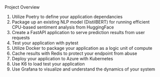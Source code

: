 Project Overview

1. Utilize Poetry to define your application dependancies   
2. Package up an existing NLP model (DistilBERT) for running efficient CPU-based sentiment analysis from HuggingFace
3. Create a FastAPI application to serve prediction results from user requests
4. Test your application with pytest
5. Utilize Docker to package your application as a logic unit of compute
6. Cache results with Redis to protect your endpoint from abuse
7. Deploy your application to Azure with Kubernetes
8. Use K6 to load test your application
9. Use Grafana to visualize and understand the dynamics of your system
